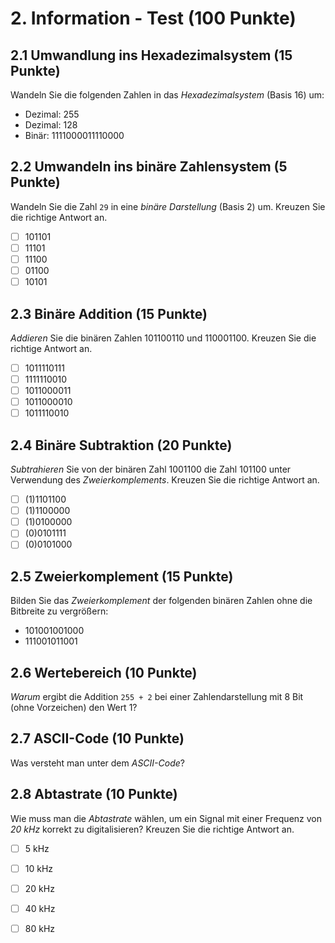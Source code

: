 # 2. Information - Test (100 Punkte)

<!-- Chapter: 2 -->


## 2.1 Umwandlung ins Hexadezimalsystem (15 Punkte)
Wandeln Sie die folgenden Zahlen in das _Hexadezimalsystem_ (Basis 16) um:

  - Dezimal: 255
  - Dezimal: 128
  - Binär: 1111000011110000


## 2.2 Umwandeln ins binäre Zahlensystem (5 Punkte)
Wandeln Sie die Zahl `29` in eine _binäre Darstellung_ (Basis 2) um. Kreuzen Sie die richtige Antwort an.

  * [ ] 101101
  * [ ] 11101
  * [ ] 11100
  * [ ] 01100
  * [ ] 10101

## 2.3 Binäre Addition (15 Punkte)
_Addieren_ Sie die binären Zahlen 101100110 und 110001100. Kreuzen Sie die richtige Antwort an.

  * [ ] 1011110111
  * [ ] 1111110010
  * [ ] 1011000011
  * [ ] 1011000010
  * [ ] 1011110010

## 2.4 Binäre Subtraktion (20 Punkte)
_Subtrahieren_ Sie von der binären Zahl 1001100 die Zahl 101100 unter Verwendung des _Zweierkomplements_. Kreuzen Sie die richtige Antwort an.

  * [ ] (1)1101100
  * [ ] (1)1100000
  * [ ] (1)0100000
  * [ ] (0)0101111
  * [ ] (0)0101000

## 2.5 Zweierkomplement (15 Punkte)
Bilden Sie das _Zweierkomplement_ der folgenden binären Zahlen ohne die Bitbreite zu vergrößern:

  - 101001001000
  - 111001011001


## 2.6 Wertebereich (10 Punkte)
_Warum_ ergibt die Addition `255 + 2` bei einer Zahlendarstellung mit 8 Bit (ohne Vorzeichen) den Wert 1?


## 2.7 ASCII-Code (10 Punkte)
Was versteht man unter dem _ASCII-Code_?


## 2.8 Abtastrate (10 Punkte)
Wie muss man die _Abtastrate_ wählen, um ein Signal mit einer Frequenz von _20 kHz_ korrekt zu digitalisieren? Kreuzen Sie die richtige Antwort an.

  * [ ] 5 kHz
  * [ ] 10 kHz
  * [ ] 20 kHz
  * [ ] 40 kHz
  * [ ] 80 kHz

